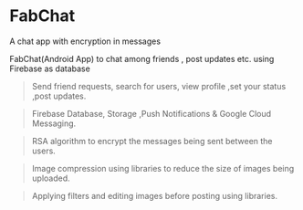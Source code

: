 # FabChat
A chat app with encryption in messages

FabChat(Android App) to chat among friends , post updates etc. using Firebase as database

> Send friend requests, search for users, view profile ,set your status ,post updates.

> Firebase Database, Storage ,Push Notifications & Google Cloud Messaging.

> RSA algorithm to encrypt the messages being sent between the users.

> Image compression using libraries to reduce the size of images being uploaded.

> Applying filters and editing images before posting using libraries.
